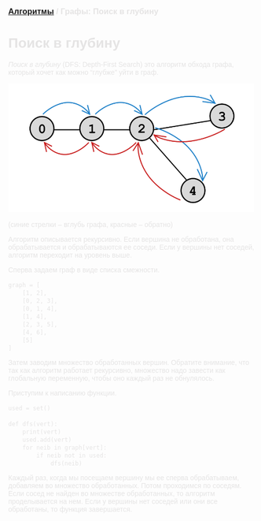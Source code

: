 <span style="color: #E5E4E4; font-family: Helvetica;">

### [Алгоритмы](algos.md) / Графы: Поиск в глубину

# **Поиск в глубину**

*Поиск в глубину* (DFS: Depth-First Search) это алгоритм обхода графа, который хочет как можно “глубже” уйти в граф.

<img src="dfs.png" alt="DFS" width="500"/>

(синие стрелки – вглубь графа, красные – обратно)

Алгоритм описывается рекурсивно. Если вершина не обработана, она обрабатывается и обрабатываются ее соседи. Если у вершины нет соседей, алгоритм переходит на уровень выше.

Сперва задаем граф в виде списка смежности.

    graph = [
        [1, 2],
        [0, 2, 3],
        [0, 1, 4],
        [1, 4],
        [2, 3, 5],
        [4, 6],
        [5]
    ]

Затем заводим множество обработанных вершин. Обратите внимание, что так как алгоритм работает рекурсивно, множество надо завести как глобальную переменную, чтобы оно каждый раз не обнулялось.

Приступим к написанию функции.

    used = set()
    
    def dfs(vert):
        print(vert)
        used.add(vert)
        for neib in graph[vert]:
            if neib not in used:
                dfs(neib)

Каждый раз, когда мы посещаем вершину мы ее сперва обрабатываем, добавляем во множество обработанных. Потом проходимся по соседям. Если сосед не найден во множестве обработанных, то алгоритм проделывается на нем. Если у вершины нет соседей или они все обработаны, то функция завершается.
